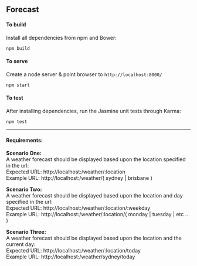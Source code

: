 ## Forecast

#### To build 
Install all dependencies from npm and Bower:
```
npm build
```


#### To serve
Create a node server & point browser to `http://localhost:8000/`
```
npm start
```


#### To test 
After installing dependencies, run the Jasmine unit tests through Karma:
```
npm test
```


---

#### Requirements:

**Scenario One:**   
A weather forecast should be displayed based upon the location specified in the url:   
Expected URL: http://localhost:/weather/:location   
Example URL: http://localhost:/weather/( sydney | brisbane )

**Scenario Two:**   
A weather forecast should be displayed based upon the location and day specified in the url:   
Expected URL: http://localhost:/weather/:location/:weekday   
Example URL: http://localhost:/weather/:location/( monday | tuesday | etc .. ) 

**Scenario Three:**   
A weather forecast should be displayed based upon the location and the current day:   
Expected URL: http://localhost:/weather/:location/today   
Example URL: http://localhost:/weather/sydney/today
